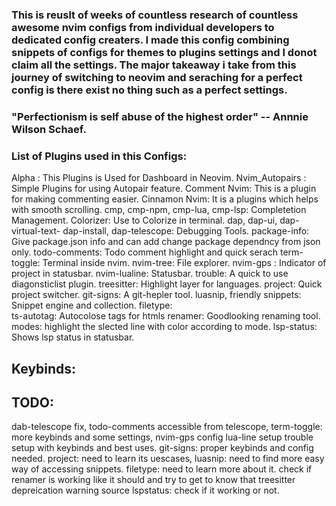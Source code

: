 

### This is reuslt of weeks of countless research of countless awesome nvim configs from individual developers to dedicated config creaters. I made this config combining snippets of configs for themes to plugins settings and I donot claim all the settings. The major takeaway i take from this journey of switching to neovim and seraching for a perfect config is there exist no thing such as a perfect settings. 

### "Perfectionism is self abuse of the highest order" -- Annnie Wilson Schaef.


### List of Plugins used in this Configs:
Alpha : This Plugins is Used for Dashboard in Neovim. 
Nvim_Autopairs : Simple Plugins for using Autopair feature.
Comment Nvim: This is a plugin for making commenting easier. 
Cinnamon Nvim: It is a plugins which helps with smooth scrolling.
cmp, cmp-npm, cmp-lua, cmp-lsp: Completetion Management.
Colorizer: Use to Colorize in terminal.
dap, dap-ui, dap-virtual-text- dap-install, dap-telescope: Debugging Tools. 
package-info: Give package.json info and can add change package dependncy from json only.
todo-comments: Todo comment highlight and quick serach
term-toggle: Terminal inside nvim. 
nvim-tree: File explorer.
nvim-gps : Indicator of project in statusbar. 
nvim-lualine: Statusbar. 
trouble: A quick to use diagonsticlist plugin. 
treesitter: Highlight layer for languages.
project: Quick project switcher.
git-signs: A git-hepler tool.
luasnip, friendly snippets: Snippet engine and collection. 
filetype:  
ts-autotag: Autocolose tags for htmls
renamer: Goodlooking renaming tool.
modes: highlight the slected line with color according to mode.
lsp-status: Shows lsp status in statusbar. 


##  Keybinds:








## TODO:
dab-telescope fix,
todo-comments accessible from telescope,
term-toggle: more keybinds and some settings,
nvim-gps config
lua-line setup
trouble setup with keybinds and best uses.
git-signs: proper keybinds and config needed.
project: need to learn its uescases,
luasnip: need to find more easy way of accessing snippets.
filetype: need to learn more about it.
check if renamer is working like it should and try to get to know that treesitter depreication warning source
lspstatus: check if it working or not.

